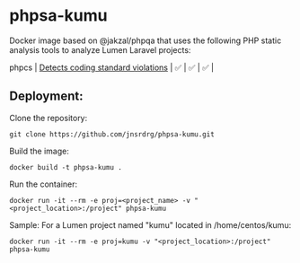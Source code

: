 # phpsa-kumu
Docker image based on @jakzal/phpqa that uses the following PHP static analysis tools to analyze Lumen Laravel projects:

 phpcs | [Detects coding standard violations](https://github.com/squizlabs/PHP_CodeSniffer) | &#x2705; | &#x2705; | &#x2705; |

## Deployment:
Clone the repository:
```
git clone https://github.com/jnsrdrg/phpsa-kumu.git
```
Build the image:
```
docker build -t phpsa-kumu .
```
Run the container:
```
docker run -it --rm -e proj=<project_name> -v "<project_location>:/project" phpsa-kumu 
```
Sample:
For a Lumen project named "kumu" located in /home/centos/kumu:
```
docker run -it --rm -e proj=kumu -v "<project_location>:/project" phpsa-kumu
```
